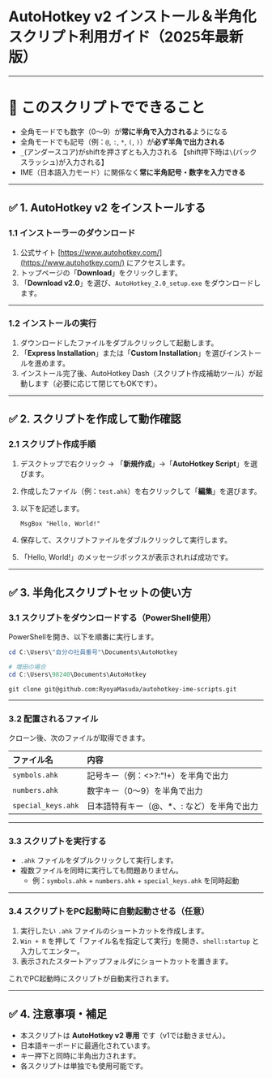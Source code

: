 
# AutoHotkey v2 インストール＆半角化スクリプト利用ガイド（2025年最新版）

---

# 🎯 このスクリプトでできること

- 全角モードでも数字（0〜9）が**常に半角で入力される**ようになる
- 全角モードでも記号（例：`@`, `:`, `*`, `(`, `)`）が**必ず半角で出力される**
- `_`(アンダースコア)がshiftを押さずとも入力される 【shift押下時は`\`(バックスラッシュ)が入力される】
- IME（日本語入力モード）に関係なく**常に半角記号・数字を入力できる**

---

## ✅ 1. AutoHotkey v2 をインストールする

### 1.1 インストーラーのダウンロード

1. 公式サイト [https://www.autohotkey.com/](https://www.autohotkey.com/) にアクセスします。
2. トップページの「**Download**」をクリックします。
3. 「**Download v2.0**」を選び、`AutoHotkey_2.0_setup.exe` をダウンロードします。

---

### 1.2 インストールの実行

1. ダウンロードしたファイルをダブルクリックして起動します。
2. 「**Express Installation**」または「**Custom Installation**」を選びインストールを進めます。
3. インストール完了後、AutoHotkey Dash（スクリプト作成補助ツール）が起動します（必要に応じて閉じてもOKです）。

---

## ✅ 2. スクリプトを作成して動作確認

### 2.1 スクリプト作成手順

1. デスクトップで右クリック → 「**新規作成**」→「**AutoHotkey Script**」を選びます。
2. 作成したファイル（例：`test.ahk`）を右クリックして「**編集**」を選びます。
3. 以下を記述します。

    ```ahk
    MsgBox "Hello, World!"
    ```

4. 保存して、スクリプトファイルをダブルクリックして実行します。
5. 「Hello, World!」のメッセージボックスが表示されれば成功です。

---

## ✅ 3. 半角化スクリプトセットの使い方

### 3.1 スクリプトをダウンロードする（PowerShell使用）

PowerShellを開き、以下を順番に実行します。

```powershell
cd C:\Users\"自分の社員番号"\Documents\AutoHotkey
```

```powershell
# 増田の場合
cd C:\Users\98240\Documents\AutoHotkey
```

```
git clone git@github.com:RyoyaMasuda/autohotkey-ime-scripts.git
```

---

### 3.2 配置されるファイル

クローン後、次のファイルが取得できます。

| ファイル名         | 内容 |
|:-------------------|:-----|
| `symbols.ahk`       | 記号キー（例：<>?:"!+）を半角で出力 |
| `numbers.ahk`       | 数字キー（0〜9）を半角で出力 |
| `special_keys.ahk`  | 日本語特有キー（@、*、: など）を半角で出力 |

---

### 3.3 スクリプトを実行する

- `.ahk` ファイルをダブルクリックして実行します。
- 複数ファイルを同時に実行しても問題ありません。
  - 例：`symbols.ahk` + `numbers.ahk` + `special_keys.ahk` を同時起動

---

### 3.4 スクリプトをPC起動時に自動起動させる（任意）

1. 実行したい `.ahk` ファイルのショートカットを作成します。
2. `Win + R` を押して「ファイル名を指定して実行」を開き、`shell:startup` と入力してエンター。
3. 表示されたスタートアップフォルダにショートカットを置きます。

これでPC起動時にスクリプトが自動実行されます。

---

## ✅ 4. 注意事項・補足

- 本スクリプトは **AutoHotkey v2 専用** です（v1では動きません）。
- 日本語キーボードに最適化されています。
- キー押下と同時に半角出力されます。
- 各スクリプトは単独でも使用可能です。
